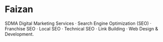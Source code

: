 # Faizan
SDMA Digital Marketing Services · Search Engine Optimization (SEO) · Franchise SEO · Local SEO · Technical SEO · Link Building · Web Design &amp; Development. 

